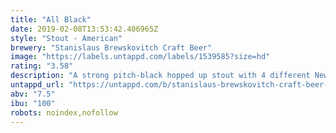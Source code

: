 ```yaml
---
title: "All Black"
date: 2019-02-08T13:53:42.406965Z
style: "Stout - American"
brewery: "Stanislaus Brewskovitch Craft Beer"
image: "https://labels.untappd.com/labels/1539585?size=hd"
rating: "3.58"
description: "A strong pitch-black hopped up stout with 4 different New Zealand hops."
untappd_url: "https://untappd.com/b/stanislaus-brewskovitch-craft-beer-all-black/1539585"
abv: "7.5"
ibu: "100"
robots: noindex,nofollow
---
```

